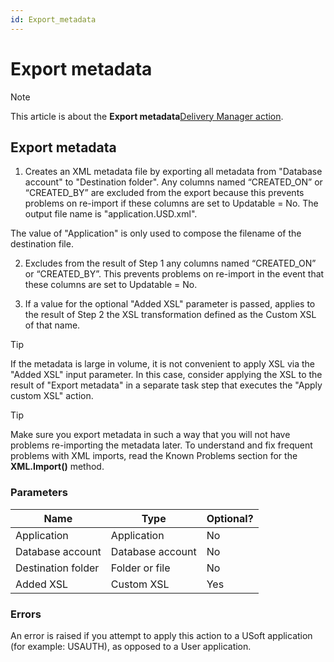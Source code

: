 ```yaml
---
id: Export_metadata
---
```


# Export metadata



> [!NOTE]
> This article is about the **Export metadata**[Delivery Manager action](/docs/Continuous%20delivery/Delivery%20Manager%20actions%20by%20name).

## **Export metadata**

1. Creates an XML metadata file by exporting all metadata from "Database account" to "Destination folder". Any columns named “CREATED_ON” or “CREATED_BY” are excluded from the export because this prevents problems on re-import if these columns are set to Updatable = No.
The output file name is "application.USD.xml".

The value of "Application" is only used to compose the filename of the destination file.

2. Excludes from the result of Step 1 any columns named “CREATED_ON” or “CREATED_BY”. This prevents problems on re-import in the event that these columns are set to Updatable = No.

3. If a value for the optional "Added XSL" parameter is passed, applies to the result of Step 2 the XSL transformation defined as the Custom XSL of that name.

> [!TIP]
> If the metadata is large in volume, it is not convenient to apply XSL via the "Added XSL" input parameter. In this case, consider applying the XSL to the result of "Export metadata" in a separate task step that executes the "Apply custom XSL" action.

> [!TIP]
> Make sure you export metadata in such a way that you will not have problems re-importing the metadata later. To understand and fix frequent problems with XML imports, read the Known Problems section for the **XML.Import()** method.

### Parameters

|**Name**|**Type**|**Optional?**|
|--------|--------|--------|
|Application|Application|No      |
|Database account|Database account|No      |
|Destination folder|Folder or file|No      |
|Added XSL|Custom XSL|Yes     |



### Errors

An error is raised if you attempt to apply this action to a USoft application (for example: USAUTH), as opposed to a User application.
 